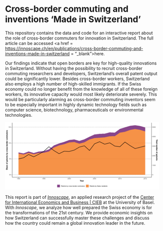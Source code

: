 # Cross-border commuting and inventions ‘Made in Switzerland’
This repository contains the data and code for an interactive report about the role of cross-border commuters for innovation in Switzerland. The full article can be accessed <a href = https://innoscape.ch/en/publications/cross-border-commuting-and-inventions-made-in-switzerland = “_blank”>here</a>.

Our findings indicate that open borders are key for high-quality innovations in Switzerland. Without having the possibility to recruit cross-border commuting researchers and developers, Switzerland’s overall patent output could be significantly lower. Besides cross-border workers, Switzerland also employs a high number of high-skilled immigrants. If the Swiss economy could no longer benefit from the knowledge of all of these foreign workers, its innovative capacity would most likely deteriorate severely. This would be particularly alarming as cross-border commuting inventors seem to be especially important in highly dynamic technology fields such as computer science, biotechnology, pharmaceuticals or environmental technologies.

![cross_borders](https://raw.githubusercontent.com/cieb-unibas/innovation-origins/master/Report/crossborder_commuters_CH.png)

This report is part of <a href = http://innoscape.ch/ target = “_blank”>*Innoscape*</a>, an applied research project of the <a href = https://cieb.unibas.ch target = “_blank”>Center for International Economics and Business | CIEB</a> at the University of Basel. With *Innoscape*, we analyze how well prepared the Swiss economy is for the transformations of the 21st century. We provide economic insights on how Switzerland can successfully master these challenges and discuss how the country could remain a global innovation leader in the future.

